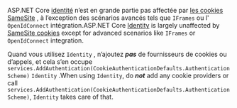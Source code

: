 <span data-ttu-id="20740-101">ASP.NET Core [identité](xref:security/authentication/identity) n’est en grande partie pas affectée par [les cookies SameSite](xref:security/samesite) , à l’exception des scénarios avancés tels que `IFrames` ou l' `OpenIdConnect` intégration.</span><span class="sxs-lookup"><span data-stu-id="20740-101">ASP.NET Core [Identity](xref:security/authentication/identity) is largely unaffected by [SameSite cookies](xref:security/samesite) except for advanced scenarios like `IFrames` or `OpenIdConnect` integration.</span></span>

<span data-ttu-id="20740-102">Quand vous utilisez `Identity` , n’ajoutez ***pas*** de fournisseurs de cookies ou d’appels, et cela s’en occupe ` services.AddAuthentication(CookieAuthenticationDefaults.AuthenticationScheme)` `Identity` .</span><span class="sxs-lookup"><span data-stu-id="20740-102">When using `Identity`, do ***not*** add any cookie providers or call ` services.AddAuthentication(CookieAuthenticationDefaults.AuthenticationScheme)`, `Identity` takes care of that.</span></span>